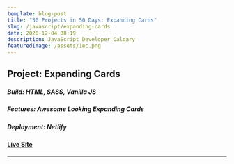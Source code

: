 ```yaml
---
template: blog-post
title: "50 Projects in 50 Days: Expanding Cards"
slug: /javascript/expanding-cards
date: 2020-12-04 08:19
description: JavaScript Developer Calgary
featuredImage: /assets/1ec.png
---
```

## Project: Expanding Cards

##### Build: HTML, SASS, Vanilla JS

##### Features: Awesome Looking Expanding Cards

##### Deployment: Netlify

#### [Live Site]()

- - -